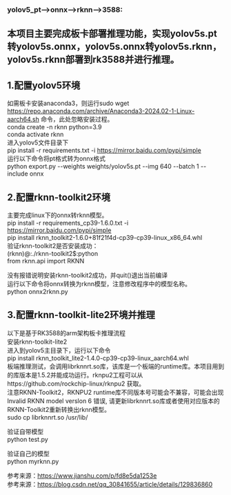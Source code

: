 ### yolov5_pt-->onnx-->rknn-->3588:<br>
## 本项目主要完成板卡部署推理功能，实现yolov5s.pt转yolov5s.onnx，yolov5s.onnx转yolov5s.rknn，yolov5s.rknn部署到rk3588并进行推理。<br>
## 1.配置yolov5环境<br>
如需板卡安装anaconda3，则运行sudo wget https://repo.anaconda.com/archive/Anaconda3-2024.02-1-Linux-aarch64.sh 命令，此处忽略安装过程。<br>
conda create -n rknn python=3.9<br>
conda activate rknn<br>
进入yolov5文件目录下<br>
pip install -r requirements.txt -i https://mirror.baidu.com/pypi/simple<br>
运行以下命令将pt格式转为onnx格式<br>
python export.py --weights weights/yolov5s.pt --img 640 --batch 1 --include onnx<br>

## 2.配置rknn-toolkit2环境<br>
主要完成linux下的onnx转rknn模型。 <br>
pip install -r requirements_cp39-1.6.0.txt -i https://mirror.baidu.com/pypi/simple<br>
pip install rknn_toolkit2-1.6.0+81f21f4d-cp39-cp39-linux_x86_64.whl<br>
验证rknn-toolkit2是否安装成功：<br>
(rknn)@:./rknn-toolkit2$:python<br>
from rknn.api import RKNN<br>

没有报错说明安装rknn-toolkit2成功，并quit()退出当前编译<br>
运行以下命令将onnx转换为rknn模型，注意修改程序中的模型名称。<br>
python onnx2rknn.py<br>

## 3.配置rknn-toolkit-lite2环境并推理<br>
以下是基于RK3588的arm架构板卡推理流程<br>
安装rknn-toolkit-lite2<br>
进入到yolov5主目录下，运行以下命令<br>
pip install rknn_toolkit_lite2-1.4.0-cp39-cp39-linux_aarch64.whl<br>
板端推理测试，会调用librknnrt.so库，该库是一个板端的runtime库。本项目用到的库版本是1.5.2并能成功运行。rknpu2工程可以从https://github.com/rockchip-linux/rknpu2 获取。<br>
注意RKNN-Toolkit2，RKNPU2 runtime库不同版本号可能会不兼容，可能会出现 Invalid RKNN model verslon 6 错误, 请更新librknnrt.so库或者使用对应版本的RKNN-Toolkit2重新转换出rknn模型。<br>
sudo cp librknnrt.so /usr/lib/<br>

验证自带模型<br>
python test.py<br>

验证自己的模型<br>
python myrknn.py<br>

参考来源：https://www.jianshu.com/p/fd8e5da1253e<br>
参考来源：https://blog.csdn.net/qq_30841655/article/details/129836860<br>
